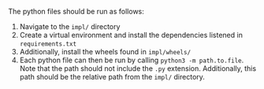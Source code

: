 The python files should be run as follows:

1. Navigate to the `impl/` directory
1. Create a virtual environment and install the dependencies listened in `requirements.txt`
1. Additionally, install the wheels found in `impl/wheels/`
1. Each python file can then be run by calling `python3 -m path.to.file`. Note that the
    path should not include the `.py` extension. Additionally, this path should be the
    relative path from the `impl/` directory.
